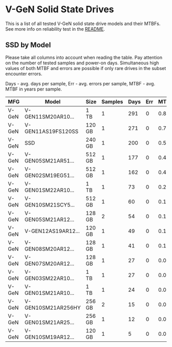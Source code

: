 V-GeN Solid State Drives
========================

This is a list of all tested V-GeN solid state drive models and their MTBFs. See
more info on reliability test in the [README](https://github.com/linuxhw/SMART).

SSD by Model
------------

Please take all columns into account when reading the table. Pay attention on the
number of tested samples and power-on days. Simultaneous high values of both MTBF
and errors are possible if only rare drives in the subset encounter errors.

Days - avg. days per sample,
Err  - avg. errors per sample,
MTBF - avg. MTBF in years per sample.

| MFG       | Model              | Size   | Samples | Days  | Err   | MTBF |
|-----------|--------------------|--------|---------|-------|-------|------|
| V-GeN     | V-GEN11SM20AR10... | 1 TB   | 1       | 291   | 0     | 0.80   |
| V-GeN     | V-GEN11AS19FS120SS | 120 GB | 1       | 271   | 0     | 0.74   |
| V-GeN     | SSD                | 240 GB | 1       | 200   | 0     | 0.55   |
| V-GeN     | V-GEN05SM21AR51... | 512 GB | 1       | 177   | 0     | 0.48   |
| V-GeN     | V-GEN02SM19EG51... | 512 GB | 1       | 162   | 0     | 0.45   |
| V-GeN     | V-GEN01SM22AR10... | 1 TB   | 1       | 73    | 0     | 0.20   |
| V-GeN     | V-GEN10SM21SCY5... | 512 GB | 1       | 60    | 0     | 0.16   |
| V-GeN     | V-GEN05SM21AR12... | 128 GB | 2       | 54    | 0     | 0.15   |
| V-GeN     | V-GEN12AS19AR12... | 120 GB | 1       | 49    | 0     | 0.14   |
| V-GeN     | V-GEN08SM20AR12... | 128 GB | 1       | 41    | 0     | 0.11   |
| V-GeN     | V-GEN07SM20AR12... | 128 GB | 1       | 27    | 0     | 0.08   |
| V-GeN     | V-GEN03SM22AR10... | 1 TB   | 1       | 27    | 0     | 0.08   |
| V-GeN     | V-GEN01SM21AR10... | 1 TB   | 1       | 24    | 0     | 0.07   |
| V-GeN     | V-GEN10SM21AR256HY | 256 GB | 2       | 15    | 0     | 0.04   |
| V-GeN     | V-GEN01SM21AR25... | 256 GB | 1       | 12    | 0     | 0.03   |
| V-GeN     | V-GEN10SM19AR12... | 120 GB | 1       | 5     | 0     | 0.02   |
